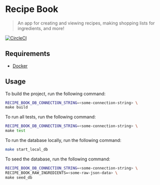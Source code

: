 # Recipe Book

> An app for creating and viewing recipes, making shopping lists for ingredients, and more!

[![CircleCI](https://circleci.com/gh/tjmaynes/recipe-book.svg?style=svg)](https://circleci.com/gh/tjmaynes/recipe-book)

## Requirements

- [Docker](https://hub.docker.com)

## Usage
To build the project, run the following command:
```bash
RECIPE_BOOK_DB_CONNECTION_STRING=<some-connection-string> \
make build
```

To run all tests, run the following command:
```bash
RECIPE_BOOK_DB_CONNECTION_STRING=<some-connection-string> \
make test
```

To run the database locally, run the following command:
```bash
make start_local_db
```

To seed the database, run the following command:
```bash
RECIPE_BOOK_DB_CONNECTION_STRING=<some-connection-string> \
RECIPE_BOOK_RAW_INGREDIENTS=<some-raw-json-data> \
make seed_db
```
